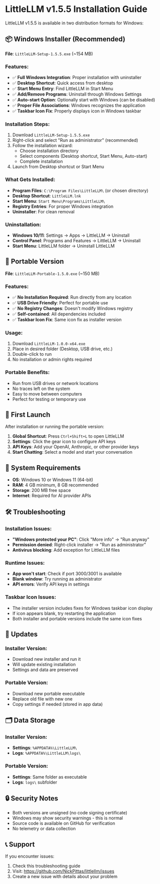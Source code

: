 # LittleLLM v1.5.5 Installation Guide

LittleLLM v1.5.5 is available in two distribution formats for Windows:

## 📦 Windows Installer (Recommended)

**File**: `LittleLLM-Setup-1.5.5.exe` (~154 MB)

### Features:
- ✅ **Full Windows Integration**: Proper installation with uninstaller
- ✅ **Desktop Shortcut**: Quick access from desktop
- ✅ **Start Menu Entry**: Find LittleLLM in Start Menu
- ✅ **Add/Remove Programs**: Uninstall through Windows Settings
- ✅ **Auto-start Option**: Optionally start with Windows (can be disabled)
- ✅ **Proper File Associations**: Windows recognizes the application
- ✅ **Taskbar Icon Fix**: Properly displays icon in Windows taskbar

### Installation Steps:
1. Download `LittleLLM-Setup-1.5.5.exe`
2. Right-click and select "Run as administrator" (recommended)
3. Follow the installation wizard:
   - Choose installation directory
   - Select components (Desktop shortcut, Start Menu, Auto-start)
   - Complete installation
4. Launch from Desktop shortcut or Start Menu

### What Gets Installed:
- **Program Files**: `C:\Program Files\LittleLLM\` (or chosen directory)
- **Desktop Shortcut**: `LittleLLM.lnk`
- **Start Menu**: `Start Menu\Programs\LittleLLM\`
- **Registry Entries**: For proper Windows integration
- **Uninstaller**: For clean removal

### Uninstallation:
- **Windows 10/11**: Settings → Apps → LittleLLM → Uninstall
- **Control Panel**: Programs and Features → LittleLLM → Uninstall
- **Start Menu**: LittleLLM folder → Uninstall LittleLLM

## 📱 Portable Version

**File**: `LittleLLM-Portable-1.5.0.exe` (~150 MB)

### Features:
- ✅ **No Installation Required**: Run directly from any location
- ✅ **USB Drive Friendly**: Perfect for portable use
- ✅ **No Registry Changes**: Doesn't modify Windows registry
- ✅ **Self-contained**: All dependencies included
- ✅ **Taskbar Icon Fix**: Same icon fix as installer version

### Usage:
1. Download `LittleLLM-1.0.0-x64.exe`
2. Place in desired folder (Desktop, USB drive, etc.)
3. Double-click to run
4. No installation or admin rights required

### Portable Benefits:
- Run from USB drives or network locations
- No traces left on the system
- Easy to move between computers
- Perfect for testing or temporary use

## 🚀 First Launch

After installation or running the portable version:

1. **Global Shortcut**: Press `Ctrl+Shift+L` to open LittleLLM
2. **Settings**: Click the gear icon to configure API keys
3. **API Keys**: Add your OpenAI, Anthropic, or other provider keys
4. **Start Chatting**: Select a model and start your conversation

## 🔧 System Requirements

- **OS**: Windows 10 or Windows 11 (64-bit)
- **RAM**: 4 GB minimum, 8 GB recommended
- **Storage**: 200 MB free space
- **Internet**: Required for AI provider APIs

## 🛠️ Troubleshooting

### Installation Issues:
- **"Windows protected your PC"**: Click "More info" → "Run anyway"
- **Permission denied**: Right-click installer → "Run as administrator"
- **Antivirus blocking**: Add exception for LittleLLM files

### Runtime Issues:
- **App won't start**: Check if port 3000/3001 is available
- **Blank window**: Try running as administrator
- **API errors**: Verify API keys in settings

### Taskbar Icon Issues:
- The installer version includes fixes for Windows taskbar icon display
- If icon appears blank, try restarting the application
- Both installer and portable versions include the same icon fixes

## 🔄 Updates

### Installer Version:
- Download new installer and run it
- Will update existing installation
- Settings and data are preserved

### Portable Version:
- Download new portable executable
- Replace old file with new one
- Copy settings if needed (stored in app data)

## 🗂️ Data Storage

### Installer Version:
- **Settings**: `%APPDATA%\LittleLLM\`
- **Logs**: `%APPDATA%\LittleLLM\logs\`

### Portable Version:
- **Settings**: Same folder as executable
- **Logs**: `logs\` subfolder

## 🔒 Security Notes

- Both versions are unsigned (no code signing certificate)
- Windows may show security warnings - this is normal
- Source code is available on GitHub for verification
- No telemetry or data collection

## 📞 Support

If you encounter issues:
1. Check this troubleshooting guide
2. Visit: https://github.com/NickPittas/littlellm/issues
3. Create a new issue with details about your problem
